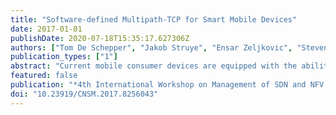 ```yaml
---
title: "Software-defined Multipath-TCP for Smart Mobile Devices"
date: 2017-01-01
publishDate: 2020-07-18T15:35:17.627306Z
authors: ["Tom De Schepper", "Jakob Struye", "Ensar Zeljkovic", "Steven Latré", "Jeroen Famaey"]
publication_types: ["1"]
abstract: "Current mobile consumer devices are equipped with the ability to connect to the Internet using a variety of heterogeneous wireless network technologies (e.g., Wi-Fi and LTE). These devices generally opt to statically connect using a single technology, based on predefined priorities. This static behavior does not allow the network to unlock its full potential, which becomes increasingly more important as the requirements of services, in terms of for example throughput and reliability, grow. Multipath TCP (MPTCP) is a solution that allows the simultaneous use of multiple network interfaces. However, it does this uncoordinated for a single connection between two endpoints. Therefore, this paper proposes a Software-Defined Networking (SDN) architecture to enable coordinated multi-path routing across the several networks for mobile devices. Moreover, we propose a novel weighted MPTCP scheduler that allows the transmission of certain controllable percentages of data per network interface. The proposed idea is evaluated through a real-life prototype implementation with a smartphone."
featured: false
publication: "*4th International Workshop on Management of SDN and NFV Systems (ManSDN/NFV)*"
doi: "10.23919/CNSM.2017.8256043"
---
```


